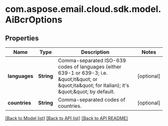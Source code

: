 
# com.aspose.email.cloud.sdk.model.AiBcrOptions
## Properties
Name | Type | Description | Notes
------------ | ------------- | ------------- | -------------
**languages** | **String** | Comma-separated ISO-639 codes of languages (either 639-1 or 639-3; i.e. \&quot;it\&quot; or \&quot;ita\&quot; for Italian); it&#39;s \&quot;\&quot; by default.              |  [optional]
**countries** | **String** | Comma-separated codes of countries.              |  [optional]




[[Back to Model list]](README.md#documentation-for-models) [[Back to API list]](README.md#documentation-for-api-endpoints) [[Back to API README]](README.md)

